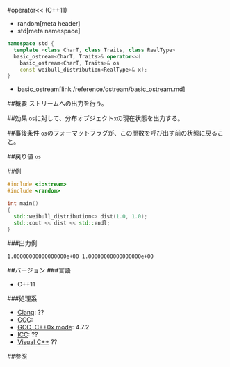 #operator<< (C++11)
* random[meta header]
* std[meta namespace]

```cpp
namespace std {
  template <class CharT, class Traits, class RealType>
  basic_ostream<CharT, Traits>& operator<<(
    basic_ostream<CharT, Traits>& os
    const weibull_distribution<RealType>& x);
}
```
* basic_ostream[link /reference/ostream/basic_ostream.md]

##概要
ストリームへの出力を行う。


##効果
`os`に対して、分布オブジェクト`x`の現在状態を出力する。


##事後条件
`os`のフォーマットフラグが、この関数を呼び出す前の状態に戻ること。


##戻り値
`os`


##例
```cpp
#include <iostream>
#include <random>

int main()
{
  std::weibull_distribution<> dist(1.0, 1.0);
  std::cout << dist << std::endl;
}
```

###出力例
```
1.00000000000000000e+00 1.00000000000000000e+00
```

##バージョン
###言語
- C++11

###処理系
- [Clang](/implementation.md#clang): ??
- [GCC](/implementation.md#gcc): 
- [GCC, C++0x mode](/implementation.md#gcc): 4.7.2
- [ICC](/implementation.md#icc): ??
- [Visual C++](/implementation.md#visual_cpp) ??


##参照


